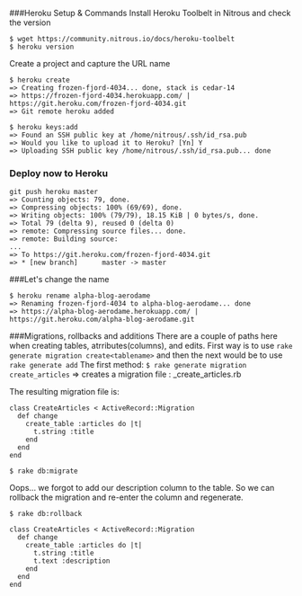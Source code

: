 ###Heroku Setup & Commands
Install Heroku Toolbelt in Nitrous and check the version
```
$ wget https://community.nitrous.io/docs/heroku-toolbelt
$ heroku version
```
Create a project and capture the URL name
```
$ heroku create
=> Creating frozen-fjord-4034... done, stack is cedar-14
=> https://frozen-fjord-4034.herokuapp.com/ | https://git.heroku.com/frozen-fjord-4034.git
=> Git remote heroku added
```

```
$ heroku keys:add
=> Found an SSH public key at /home/nitrous/.ssh/id_rsa.pub
=> Would you like to upload it to Heroku? [Yn] Y
=> Uploading SSH public key /home/nitrous/.ssh/id_rsa.pub... done
```
### Deploy now to Heroku
```
git push heroku master
=> Counting objects: 79, done.
=> Compressing objects: 100% (69/69), done.
=> Writing objects: 100% (79/79), 18.15 KiB | 0 bytes/s, done.
=> Total 79 (delta 9), reused 0 (delta 0)
=> remote: Compressing source files... done.
=> remote: Building source:
...
=> To https://git.heroku.com/frozen-fjord-4034.git
=> * [new branch]      master -> master
```

###Let's change the name
```
$ heroku rename alpha-blog-aerodame
=> Renaming frozen-fjord-4034 to alpha-blog-aerodame... done
=> https://alpha-blog-aerodame.herokuapp.com/ | https://git.heroku.com/alpha-blog-aerodame.git
```

###Migrations, rollbacks and additions
There are a couple of paths here when creating tables, atrributes(columns), and edits.  First way is to use ```rake generate migration create<tablename>``` and then the next would be to use ```rake generate add```
The first method:
```$ rake generate migration create_articles```
=> creates a migration file : <datetime>_create_articles.rb

The resulting migration file is:
```
class CreateArticles < ActiveRecord::Migration
  def change
    create_table :articles do |t|
      t.string :title
    end
  end
end

$ rake db:migrate
```

Oops... we forgot to add our description column to the table.  So we can rollback the migration and re-enter the column and regenerate.

```
$ rake db:rollback

class CreateArticles < ActiveRecord::Migration
  def change
    create_table :articles do |t|
      t.string :title
      t.text :description
    end
  end
end
```
